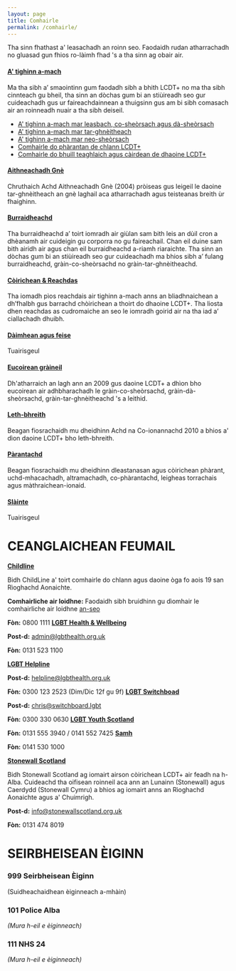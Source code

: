 ```yaml
---
layout: page
title: Comhairle
permalink: /comhairle/
---
```


<div class="jumbotron">
 Tha sinn fhathast a' leasachadh an roinn seo. Faodaidh rudan atharrachadh no gluasad gun fhios ro-làimh fhad 's a tha sinn ag obair air.
</div>

#### [A' tighinn a-mach]({{site.baseurl}}/comhairle/a-tighinn-a-mach/)

Ma tha sibh a’ smaointinn gum faodadh sibh a bhith LCDT+ no ma tha sibh cinnteach gu bheil, tha sinn an dòchas gum bi an stiùireadh seo gur cuideachadh gus ur faireachdainnean a thuigsinn gus am bi sibh comasach air an roinneadh nuair a tha sibh deiseil.

*   [A' tighinn a-mach mar leasbach, co-sheòrsach agus dà-sheòrsach]({{site.baseurl}}/comhairle/a-tighinn-a-mach-mar-lcd/)
*   [A' tighinn a-mach mar tar-ghnèitheach]({{site.baseurl}}/comhairle/a-tighinn-a-mach-mar-tar-ghneitheach/)
*   [A' tighinn a-mach mar neo-sheòrsach]({{site.baseurl}}/comhairle/a-tighinn-a-mach-mar-neo-sheorsach/)
*   [Comhairle do phàrantan de chlann LCDT+]({{site.baseurl}}/comhairle/comhairle-do-pharantan-de-chlann-lcdtq/)
*   [Comhairle do bhuill teaghlaich agus càirdean de dhaoine LCDT+]({{site.baseurl}}/comhairle/comhairle-do-bhuill-teaghlaich-agus-chairdean/)

#### [Aithneachadh Gnè]({{site.baseurl}}/aithneachadh-gne/)

Chruthaich Achd Aithneachadh Gnè (2004) pròiseas gus leigeil le daoine tar-ghnèitheach an gnè laghail aca atharrachadh agus teisteanas breith ùr fhaighinn.

#### [Burraidheachd]({{site.baseurl}}/comhairle/burraidheachd/)

Tha burraidheachd a’ toirt iomradh air giùlan sam bith leis an dùil cron a dhèanamh air cuideigin gu corporra no gu faireachail. Chan eil duine sam bith airidh air agus chan eil burraidheachd a-riamh riaraichte. Tha sinn an dòchas gum bi an stiùireadh seo gur cuideachadh ma bhios sibh a’ fulang burraidheachd, gràin-co-sheòrsachd no gràin-tar-ghnèitheachd.

#### [Còirichean & Reachdas]({{site.baseurl}}/comhairle/coirichean/)

Tha iomadh pìos reachdais air tighinn a-mach anns an bliadhnaichean a dh’fhalbh gus barrachd chòirichean a thoirt do dhaoine LCDT+. Tha liosta dhen reachdas as cudromaiche an seo le iomradh goirid air na tha iad a’ ciallachadh dhuibh.

#### [Dàimhean agus feise]({{site.baseurl}}/comhairle/daimhean-feise/)

Tuairisgeul

#### [Eucoirean gràineil]({{site.baseurl}}/comhairle/eucoirean-graineil/)

Dh'atharraich an lagh ann an 2009 gus daoine LCDT+ a dhìon bho eucoirean air adhbharachadh le gràin-co-sheòrsachd, gràin-dà-sheòrsachd, gràin-tar-ghnèitheachd 's a leithid.

#### [Leth-bhreith]({{site.baseurl}}/comhairle/leth-bhreith/)

Beagan fiosrachaidh mu dheidhinn Achd na Co-ionannachd 2010 a bhios a' dìon daoine LCDT+ bho leth-bhreith.

#### [Pàrantachd]({{site.baseurl}}/comhairle/parantachd/)

Beagan fiosrachaidh mu dheidhinn dleastanasan agus còirichean phàrant, uchd-mhacachadh, altramachadh, co-phàrantachd, leigheas torrachais agus màthraichean-ionaid.

#### [Slàinte]({{site.baseurl}}/comhairle/slainte/)

Tuairisgeul

# CEANGLAICHEAN FEUMAIL

[**Childline**](https://www.childline.org.uk/info-advice/your-feelings/sexual-identity/)

Bidh ChildLine a' toirt comhairle do chlann agus daoine òga fo aois 19 san Rìoghachd Aonaichte.

**Comhairliche air loidhne:** Faodaidh sibh bruidhinn gu dìomhair le comhairliche air loidhne [an-seo](https://www.childline.org.uk/locker/inbox/)

**Fòn:** 0800 1111 [**LGBT Health & Wellbeing**](http://www.lgbthealth.org.uk/)

**Post-d:** admin@lgbthealth.org.uk

**Fòn:** 0131 523 1100

[**LGBT Helpline**](http://www.lgbthealth.org.uk/helpline/)

**Post-d:** helpline@lgbthealth.org.uk

**Fòn:** 0300 123 2523 (Dim/Dic 12f gu 9f) [**LGBT Switchboad**](https://switchboard.lgbt/)

**Post-d:** chris@switchboard.lgbt

**Fòn:** 0300 330 0630 [**LGBT Youth Scotland**](https://www.lgbtyouth.org.uk/)

**Fòn:** 0131 555 3940 / 0141 552 7425 [**Samh**](https://www.samh.org.uk)

**Fòn:** 0141 530 1000

[**Stonewall Scotland**](http://www.stonewallscotland.org.uk/)

Bidh Stonewall Scotland ag iomairt airson còirichean LCDT+ air feadh na h-Alba. Cuideachd tha oifisean roinneil aca ann an Lunainn (Stonewall) agus Caerdydd (Stonewall Cymru) a bhios ag iomairt anns an Rìoghachd Aonaichte agus a' Chuimrigh.

**Post-d:** info@stonewallscotland.org.uk

**Fòn:** 0131 474 8019

# SEIRBHEISEAN ÈIGINN

### **999** Seirbheisean Èiginn

(Suidheachaidhean èiginneach a-mhàin)

### **101** Police Alba

_(Mura h-eil e èiginneach)_

### **111** NHS 24

_(Mura h-eil e èiginneach)_
